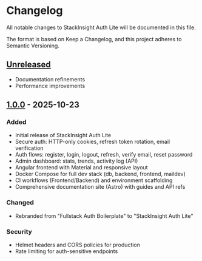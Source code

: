 # Changelog

All notable changes to StackInsight Auth Lite will be documented in this file.

The format is based on Keep a Changelog, and this project adheres to Semantic Versioning.

## [Unreleased]
- Documentation refinements
- Performance improvements

## [1.0.0] - 2025-10-23
### Added
- Initial release of StackInsight Auth Lite
- Secure auth: HTTP-only cookies, refresh token rotation, email verification
- Auth flows: register, login, logout, refresh, verify email, reset password
- Admin dashboard: stats, trends, activity log (API)
- Angular frontend with Material and responsive layout
- Docker Compose for full dev stack (db, backend, frontend, maildev)
- CI workflows (Frontend/Backend) and environment scaffolding
- Comprehensive documentation site (Astro) with guides and API refs

### Changed
- Rebranded from "Fullstack Auth Boilerplate" to "StackInsight Auth Lite"

### Security
- Helmet headers and CORS policies for production
- Rate limiting for auth-sensitive endpoints

[Unreleased]: https://github.com/liangk/fullstack-auth-boilerplate/compare/v1.0.0...HEAD
[1.0.0]: https://github.com/liangk/fullstack-auth-boilerplate/releases/tag/v1.0.0
